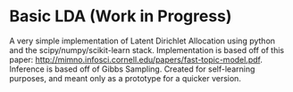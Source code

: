 Basic LDA (Work in Progress)
==========

A very simple implementation of Latent Dirichlet Allocation using python and the scipy/numpy/scikit-learn stack. Implementation is based off of this paper: http://mimno.infosci.cornell.edu/papers/fast-topic-model.pdf. Inference is based off of Gibbs Sampling. Created for self-learning purposes, and meant only as a prototype for a quicker version.